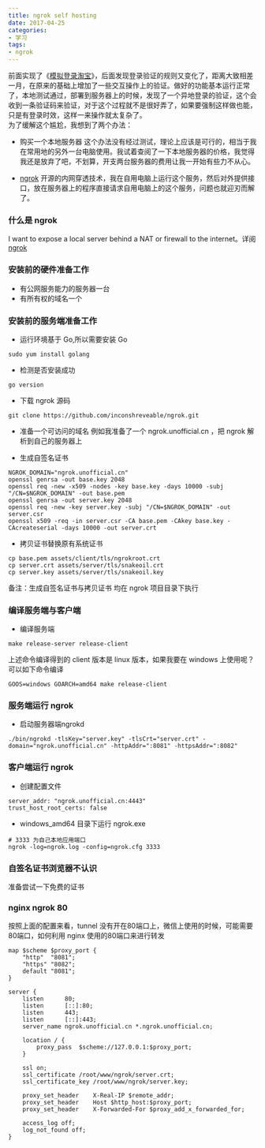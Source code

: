 ```yaml
---
title: ngrok self hosting
date: 2017-04-25
categories:
- 学习
tags:
- ngrok
---
```

前面实现了《[模拟登录淘宝]()》，后面发现登录验证的规则又变化了，距离大致相差一月，在原来的基础上增加了一些交互操作上的验证。做好的功能基本运行正常了，本地测试通过，部署到服务器上的时候，发现了一个异地登录的验证，这个会收到一条验证码来验证，对于这个过程就不是很好弄了，如果要强制这样做也能，只是有登录时效，这样一来操作就太复杂了。  
为了缓解这个尴尬，我想到了两个办法：  
* 购买一个本地服务器
    这个办法没有经过测试，理论上应该是可行的，相当于我在常用地的另外一台电脑使用。我试着查阅了一下本地服务器的价格，我觉得我还是放弃了吧，不划算，开支两台服务器的费用让我一开始有些力不从心。  

* [ngrok]() 
    开源的内网穿透技术，我在自用电脑上运行这个服务，然后对外提供接口，放在服务器上的程序直接请求自用电脑上的这个服务，问题也就迎刃而解了。
<!-- more -->
### 什么是 ngrok
I want to expose a local server behind a NAT or firewall to the internet。详阅[ngrok](https://github.com/inconshreveable/ngrok)  

### 安装前的硬件准备工作
* 有公网服务能力的服务器一台
* 有所有权的域名一个

### 安装前的服务端准备工作
* 运行环境基于 Go,所以需要安装 Go
```
sudo yum install golang
```

* 检测是否安装成功
```
go version
```

* 下载 ngrok 源码
```
git clone https://github.com/inconshreveable/ngrok.git
```

* 准备一个可访问的域名
例如我准备了一个 ngrok.unofficial.cn ，把 ngrok 解析到自己的服务器上

* 生成自签名证书
```
NGROK_DOMAIN="ngrok.unofficial.cn"
openssl genrsa -out base.key 2048
openssl req -new -x509 -nodes -key base.key -days 10000 -subj "/CN=$NGROK_DOMAIN" -out base.pem
openssl genrsa -out server.key 2048
openssl req -new -key server.key -subj "/CN=$NGROK_DOMAIN" -out server.csr
openssl x509 -req -in server.csr -CA base.pem -CAkey base.key -CAcreateserial -days 10000 -out server.crt
```

* 拷贝证书替换原有系统证书
```
cp base.pem assets/client/tls/ngrokroot.crt
cp server.crt assets/server/tls/snakeoil.crt
cp server.key assets/server/tls/snakeoil.key
```

备注：生成自签名证书与拷贝证书 均在 ngrok 项目目录下执行  

### 编译服务端与客户端
* 编译服务端
```
make release-server release-client
```
上述命令编译得到的 client 版本是 linux 版本，如果我要在 windows 上使用呢？可以如下命令编译  
```
GOOS=windows GOARCH=amd64 make release-client
```

### 服务端运行 ngrok
* 启动服务器端ngrokd
```
./bin/ngrokd -tlsKey="server.key" -tlsCrt="server.crt" -domain="ngrok.unofficial.cn" -httpAddr=":8081" -httpsAddr=":8082"
```

### 客户端运行 ngrok
* 创建配置文件
```
server_addr: "ngrok.unofficial.cn:4443"
trust_host_root_certs: false
```

* windows_amd64 目录下运行 ngrok.exe
```
# 3333 为自己本地应用端口
ngrok -log=ngrok.log -config=ngrok.cfg 3333
```

### 自签名证书浏览器不认识
准备尝试一下免费的证书

### nginx ngrok 80
按照上面的配置来看，tunnel 没有开在80端口上，微信上使用的时候，可能需要80端口，如何利用 nginx 使用的80端口来进行转发
```
map $scheme $proxy_port {
    "http"  "8081";
    "https" "8082";
    default "8081";
}

server {
    listen      80;
    listen      [::]:80;
    listen      443;
    listen      [::]:443;
    server_name ngrok.unofficial.cn *.ngrok.unofficial.cn;

    location / {
        proxy_pass  $scheme://127.0.0.1:$proxy_port;
    }

    ssl on;
    ssl_certificate /root/www/ngrok/server.crt;
    ssl_certificate_key /root/www/ngrok/server.key;

    proxy_set_header    X-Real-IP $remote_addr;
    proxy_set_header    Host $http_host:$proxy_port;
    proxy_set_header    X-Forwarded-For $proxy_add_x_forwarded_for;

    access_log off;
    log_not_found off;
}
```
